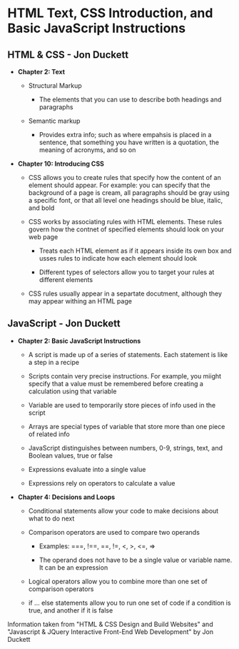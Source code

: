 # HTML Text, CSS Introduction, and Basic JavaScript Instructions

## HTML & CSS - Jon Duckett

- **Chapter 2: Text**

  - Structural Markup

    - The elements that you can use to describe both headings and paragraphs

  - Semantic markup

    - Provides extra info; such as where empahsis is placed in a sentence, that something you have written is a quotation, the meaning of acronyms, and so on

- **Chapter 10: Introducing CSS**

  - CSS allows you to create rules that specify how the content of an element should appear. For example: you can specify that the background of a page is cream, all paragraphs should be gray using a specific font, or that all level one headings should be blue, italic, and bold

  - CSS works by associating rules with HTML elements. These rules govern how the contnet of specified elements should look on your web page

    - Treats each HTML element as if it appears inside its own box and usses rules to indicate how each element should look

    - Different types of selectors allow you to target your rules at different elements
  
  - CSS rules usually appear in a separtate docutment, although they may appear withing an HTML page

## JavaScript - Jon Duckett

- **Chapter 2: Basic JavaScript Instructions**

  - A script is made up of a series of statements. Each statement is like a step in a recipe
  
  - Scripts contain very precise instructions. For example, you miight specify that a value must be remembered before creating a calculation using that variable

  - Variable are used to temporarily store pieces of info used in the script

  - Arrays are special types of variable that store more than one piece of related info

  - JavaScript distinguishes between numbers, 0-9, strings, text, and Boolean values, true or false

  - Expressions evaluate into a single value

  - Expressions rely on operators to calculate a value

- **Chapter 4: Decisions and Loops**

  - Conditional statements allow your code to make decisions about what to do next

  - Comparison operators are used to compare two operands
  
    - Examples: ===, !==, ==, !=, <, >, <=, =>

    - The operand does not have to be a single value or variable name. It can be an expression
  
  - Logical operators allow you to combine more than one set of comparison operators

  - if ... else statements allow you to run one set of code if a condition is true, and another if it is false

Information taken from "HTML & CSS Design and Build Websites" and "Javascript & JQuery Interactive Front-End Web Development" by Jon Duckett